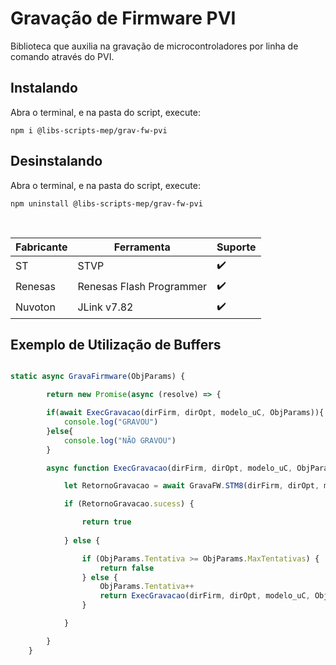 # Gravação de Firmware PVI

Biblioteca que auxilia na gravação de microcontroladores por linha de comando através do PVI.

## Instalando

Abra o terminal, e na pasta do script, execute:

```
npm i @libs-scripts-mep/grav-fw-pvi
```

## Desinstalando

Abra o terminal, e na pasta do script, execute:

```
npm uninstall @libs-scripts-mep/grav-fw-pvi
```

<br>

| Fabricante | Ferramenta               | Suporte |
| ---------- | ------------------------ | ------- |
| ST         | STVP                     | ✔️       |
| Renesas    | Renesas Flash Programmer | ✔️       |
| Nuvoton    | JLink v7.82              | ✔️       |

## Exemplo de Utilização de Buffers

```js

static async GravaFirmware(ObjParams) {

        return new Promise(async (resolve) => {

        if(await ExecGravacao(dirFirm, dirOpt, modelo_uC, ObjParams)){
            console.log("GRAVOU")
        }else{
            console.log("NÃO GRAVOU")
        }

        async function ExecGravacao(dirFirm, dirOpt, modelo_uC, ObjParams) {

            let RetornoGravacao = await GravaFW.STM8(dirFirm, dirOpt, modelo_uC, ObjParams.timeOut)

            if (RetornoGravacao.sucess) {

                return true
                
            } else {

                if (ObjParams.Tentativa >= ObjParams.MaxTentativas) {
                    return false
                } else {
                    ObjParams.Tentativa++
                    return ExecGravacao(dirFirm, dirOpt, modelo_uC, ObjParams)
                }

            }

        }
    }

```

